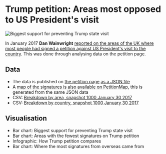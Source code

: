 # Trump petition: Areas most opposed to US President's visit

![](http://ichef.bbci.co.uk/news/624/cpsprodpb/15AC0/production/_93886788_chart_trumppetition_birmingham-1.png "Biggest support for preventing Trump state visit")

In January 2017 **Dan Wainwright** [reported on the areas of the UK where most people had signed a petition against US President's visit to the country](http://www.bbc.co.uk/news/uk-england-38796357). This was done through analysing data on the petition page.

## Data

* The data is published on [the petition page](https://petition.parliament.uk/petitions/171928) [as a JSON file](https://petition.parliament.uk/petitions/171928.json)
* A [map of the signatures is also available on PetitionMap](http://petitionmap.unboxedconsulting.com/?petition=171928), this is generated from the same JSON data
* CSV: [Breakdown by area, snapshot 1000 January 30 2017](https://github.com/BBC-Data-Unit/trump-petition/blob/master/trumppetition_areas_snapshot30jan_1000.csv.csv)
* CSV: [Breakdown by country, snapshot 1000 January 30 2017](https://github.com/BBC-Data-Unit/trump-petition/blob/master/trumppetition_countries_snapshot30jan_1000.csv)

## Visualisation

* Bar chart: Biggest support for preventing Trump state visit
* Bar chart: Areas with the fewest signatures on Trump petition
* Infographic: How Trump petition compares
* Bar chart: Where the most signatures from overseas came from

